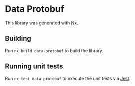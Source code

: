 # Data Protobuf

This library was generated with [Nx](https://nx.dev).

## Building

Run `nx build data-protobuf` to build the library.

## Running unit tests

Run `nx test data-protobuf` to execute the unit tests via [Jest](https://jestjs.io).
